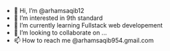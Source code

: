 - 👋 Hi, I’m @arhamsaqib12
- 👀 I’m interested in 9th standard
- 🌱 I’m currently learning Fullstack web developement 
- 💞️ I’m looking to collaborate on ...
- 📫 How to reach me @arhamsaqib954.gmail.com

<!---
arhamsaqib12/arhamsaqib12 is a ✨ special ✨ repository because its `README.md` (this file) appears on your GitHub profile.
You can click the Preview link to take a look at your changes.
--->
